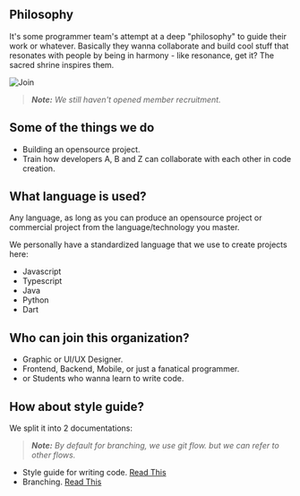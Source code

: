 ## Philosophy

It's some programmer team's attempt at a deep "philosophy" to guide their work or whatever. Basically they wanna collaborate and build cool stuff that resonates with people by being in harmony - like resonance, get it? The sacred shrine inspires them.

![Join](https://invidget.switchblade.xyz/keRwjRpZkU)

> ***Note:*** *We still haven't opened member recruitment.*

## Some of the things we do
- Building an opensource project.
- Train how developers A, B and Z can collaborate with each other in code creation.

## What language is used?
Any language, as long as you can produce an opensource project or commercial project from the language/technology you master.

We personally have a standardized language that we use to create projects here:
- Javascript
- Typescript
- Java
- Python
- Dart

## Who can join this organization?
- Graphic or UI/UX Designer.
- Frontend, Backend, Mobile, or just a fanatical programmer.
- or Students who wanna learn to write code.

## How about style guide?

We split it into 2 documentations:

> ***Note:*** *By default for branching, we use git flow. but we can refer to other flows.*

- Style guide for writing code. [Read This](/Style-Guide.md)
- Branching. [Read This](/Branching-Guide.md)